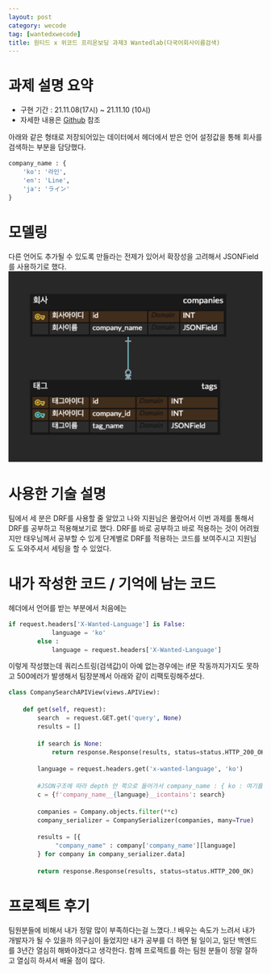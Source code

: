 ```yaml
---
layout: post
category: wecode
tag: [wantedxwecode]
title: 원티드 x 위코드 프리온보딩 과제3 Wantedlab(다국어회사이름검색)
---
```


# 과제 설명 요약
- 구현 기간 : 21.11.08(17시) ~ 21.11.10 (10시)
- 자세한 내용은 [Github](https://github.com/Wanted-Preonboarding-Backend-1st-G5/Assignment3-TW-JW-YY) 참조

아래와 같은 형태로 저장되어있는 데이터에서 헤더에서 받은 언어 설정값을 통해 회사를 검색하는 부분을 담당했다.

```python
company_name : {
    'ko': '라인',
    'en': 'Line',
    'ja': 'ライン'
}
```

# 모델링

다른 언어도 추가될 수 있도록 만들라는 전제가 있어서 확장성을 고려해서 JSONField를 사용하기로 했다.
![JSON](/public/img/json.png)
# 사용한 기술 설명
팀에서 세 분은 DRF를 사용할 줄 알았고 나와 지원님은 몰랐어서 이번 과제를 통해서 DRF를 공부하고 적용해보기로 했다. DRF를 바로 공부하고 바로 적용하는 것이 어려웠지만 태우님께서 공부할 수 있게 단계별로 DRF를 적용하는 코드를 보여주시고 지원님도 도와주셔서 세팅을 할 수 있었다.

# 내가 작성한 코드 / 기억에 남는 코드

헤더에서 언어를 받는 부분에서 처음에는 
```python
if request.headers['X-Wanted-Language'] is False:
            language = 'ko'
        else :
            language = request.headers['X-Wanted-Language']
```
이렇게 작성했는데 쿼리스트링(검색값)이 아예 없는경우에는 if문 작동까지가지도 못하고 500에러가 발생해서 팀장분께서 아래와 같이 리팩토링해주셨다.   

```python
class CompanySearchAPIView(views.APIView):

    def get(self, request):
        search  = request.GET.get('query', None)
        results = []

        if search is None:
            return response.Response(results, status=status.HTTP_200_OK)

        language = request.headers.get('x-wanted-language', 'ko')

        #JSON구조에 따라 depth 안 쪽으로 들어가서 company_name : { ko : 여기를 검색 } 하도록 함    
        c = {f'company_name__{language}__icontains': search}

        companies = Company.objects.filter(**c)
        company_serializer = CompanySerializer(companies, many=True)

        results = [{
             "company_name" : company['company_name'][language]
        } for company in company_serializer.data]

        return response.Response(results, status=status.HTTP_200_OK)
```


# 프로젝트 후기

팀원분들에 비해서 내가 정말 많이 부족하다는걸 느꼈다..! 배우는 속도가 느려서 내가 개발자가 될 수 있을까 의구심이 들었지만 내가 공부를 더 하면 될 일이고, 일단 백엔드를 3년간 열심히 해봐야겠다고 생각한다. 함께 프로젝트를 하는 팀원 분들이 정말 잘하고 열심히 하셔서 배울 점이 많다. 